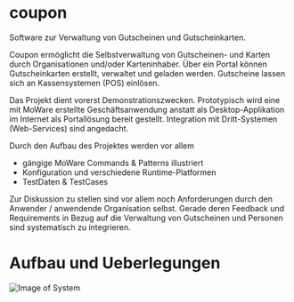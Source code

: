 # coupon
Software zur Verwaltung von Gutscheinen und Gutscheinkarten.

Coupon ermöglicht die Selbstverwaltung von Gutscheinen- und Karten durch Organisationen und/oder Karteninhaber. Über ein Portal können Gutscheinkarten erstellt, verwaltet und geladen werden. Gutscheine lassen sich an Kassensystemen (POS) einlösen.

Das Projekt dient vorerst Demonstrationszwecken. Prototypisch wird eine mit MoWare erstellte Geschäftsanwendung anstatt als Desktop-Applikation im Internet als Portallösung bereit gestellt. Integration mit Dritt-Systemen (Web-Services) sind angedacht. 

Durch den Aufbau des Projektes werden vor allem 

* gängige MoWare Commands & Patterns illustriert
* Konfiguration und verschiedene Runtime-Platformen     
* TestDaten & TestCases


Zur Diskussion zu stellen sind vor allem noch Anforderungen durch den Anwender / anwendende Organisation selbst. Gerade deren Feedback und Requirements in Bezug auf die Verwaltung von Gutscheinen und Personen sind systematisch zu integrieren. 


# Aufbau und Ueberlegungen

![Image of System](../docu/system.jpeg)
